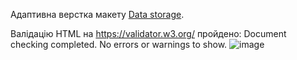 Адаптивна верстка макету [Data storage](https://www.figma.com/file/i5dYUL4UwJMYmCrtGiauxg/Isimemen-(Copy)?node-id=0%3A1&t=ejO023aR3lFlHfEu-0).

Валідацію HTML на https://validator.w3.org/ пройдено: Document checking completed. No errors or warnings to show.
![image](https://user-images.githubusercontent.com/98190373/206888652-15a743b2-256a-418d-9ec4-a6d0919deaa0.png)
